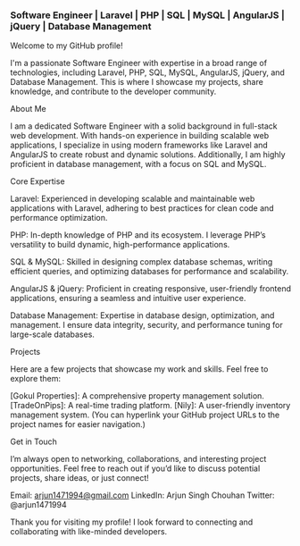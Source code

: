 <h3>Software Engineer | Laravel | PHP | SQL | MySQL | AngularJS | jQuery | Database Management</h3>

Welcome to my GitHub profile!

I'm a passionate Software Engineer with expertise in a broad range of technologies, including Laravel, PHP, SQL, MySQL, AngularJS, jQuery, and Database Management. This is where I showcase my projects, share knowledge, and contribute to the developer community.

About Me

I am a dedicated Software Engineer with a solid background in full-stack web development. With hands-on experience in building scalable web applications, I specialize in using modern frameworks like Laravel and AngularJS to create robust and dynamic solutions. Additionally, I am highly proficient in database management, with a focus on SQL and MySQL.

Core Expertise

Laravel: Experienced in developing scalable and maintainable web applications with Laravel, adhering to best practices for clean code and performance optimization.

PHP: In-depth knowledge of PHP and its ecosystem. I leverage PHP’s versatility to build dynamic, high-performance applications.

SQL & MySQL: Skilled in designing complex database schemas, writing efficient queries, and optimizing databases for performance and scalability.

AngularJS & jQuery: Proficient in creating responsive, user-friendly frontend applications, ensuring a seamless and intuitive user experience.

Database Management: Expertise in database design, optimization, and management. I ensure data integrity, security, and performance tuning for large-scale databases.

Projects

Here are a few projects that showcase my work and skills. Feel free to explore them:

[Gokul Properties]: A comprehensive property management solution.
[TradeOnPips]: A real-time trading platform.
[Nily]: A user-friendly inventory management system.
(You can hyperlink your GitHub project URLs to the project names for easier navigation.)

Get in Touch

I’m always open to networking, collaborations, and interesting project opportunities. Feel free to reach out if you’d like to discuss potential projects, share ideas, or just connect!

Email: arjun1471994@gmail.com
LinkedIn: Arjun Singh Chouhan
Twitter: @arjun1471994

Thank you for visiting my profile! I look forward to connecting and collaborating with like-minded developers.
